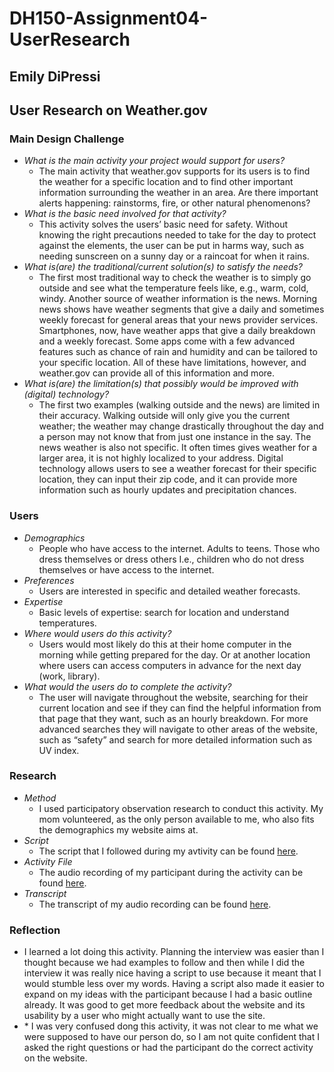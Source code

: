 # DH150-Assignment04-UserResearch

## Emily DiPressi 


## User Research on Weather.gov 
### Main Design Challenge 
* _What is the main activity your project would support for users?_
  * The main activity that weather.gov supports for its users is to find the weather for a specific location and to find other important information surrounding the weather in an area. Are there important alerts happening: rainstorms, fire, or other natural phenomenons?
* _What is the basic need involved for that activity?_
  * This activity solves the users’ basic need for safety. Without knowing the right precautions needed to take for the day to protect against the elements, the user can be put in harms way, such as needing sunscreen on a sunny day or a raincoat for when it rains.
* _What is(are) the traditional/current solution(s) to satisfy the needs?_
  * The first most traditional way to check the weather is to simply go outside and see what the temperature feels like, e.g., warm, cold, windy. Another source of weather information is the news. Morning news shows have weather segments that give a daily and sometimes weekly forecast for general areas that your news provider services. Smartphones, now, have weather apps that give a daily breakdown and a weekly forecast. Some apps come with a few advanced features such as chance of rain and humidity and can be tailored to your specific location. All of these have limitations, however, and weather.gov can provide all of this information and more.
* _What is(are) the limitation(s) that possibly would be improved with (digital) technology?_
  * The first two examples (walking outside and the news) are limited in their accuracy. Walking outside will only give you the current weather; the weather may change drastically throughout the day and a person may not know that from just one instance in the say. The news weather is also not specific. It often times gives weather for a larger area, it is not highly localized to your address. Digital technology allows users to see a weather forecast for their specific location, they can input their zip code, and it can provide more information such as hourly updates and precipitation chances.

### Users 
* _Demographics_
  * People who have access to the internet. Adults to teens. Those who dress themselves or dress others I.e., children who do not dress themselves or have access to the internet.
* _Preferences_
  * Users are interested in specific and detailed weather forecasts.
* _Expertise_
  * Basic levels of expertise: search for location and understand temperatures.
* _Where would users do this activity?_
  * Users would most likely do this at their home computer in the morning while getting prepared for the day. Or at another location where users can access computers in advance for the next day (work, library). 
* _What would the users do to complete the activity?_
  * The user will navigate throughout the website, searching for their current location and see if they can find the helpful information from that page that they want, such as an hourly breakdown. For more advanced searches they will navigate to other areas of the website, such as “safety” and search for more detailed information such as UV index. 

### Research 
* _Method_
  * I used participatory observation research to conduct this activity. My mom volunteered, as the only person available to me, who also fits the demographics my website aims at.
* _Script_
  * The script that I followed during my avtivity can be found [here](https://docs.google.com/document/d/1vDMXNtb1-SK_44kGPuCjVESx0p6GlOQ87Unp5JplFbw/edit).  
* _Activity File_
  * The audio recording of my participant during the activity can be found [here](). 
* _Transcript_
  * The transcript of my audio recording can be found [here](https://docs.google.com/document/d/1bjNb7zqZGqVgDXgPbhfYaf7b_lTqP2ZIM1MG0GwkK5M/edit). 
  
### Reflection
* I learned a lot doing this activity. Planning the interview was easier than I thought because we had examples to follow and then while I did the interview it was really nice having a script to use because it meant that I would stumble less over my words. Having a script also made it easier to expand on my ideas with the participant because I had a basic outline already. It was good to get more feedback about the website and its usability by a user who might actually want to use the site.
* \* I was very confused dong this activity, it was not clear to me what we were supposed to have our person do, so I am not quite confident that I asked the right questions or had the participant do the correct activity on the website. 
  
